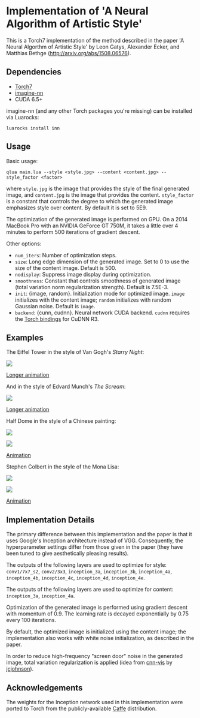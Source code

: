 # Implementation of 'A Neural Algorithm of Artistic Style'

This is a Torch7 implementation of the method described in the paper 
'A Neural Algorthm of Artistic Style' by Leon Gatys, Alexander Ecker, and Matthias Bethge (http://arxiv.org/abs/1508.06576).

## Dependencies

- [Torch7](https://github.com/torch/torch7)
- [imagine-nn](https://github.com/szagoruyko/imagine-nn)
- CUDA 6.5+

imagine-nn (and any other Torch packages you're missing) can be installed via Luarocks:

```
luarocks install inn
```

## Usage

Basic usage:

```
qlua main.lua --style <style.jpg> --content <content.jpg> --style_factor <factor>
```

where `style.jpg` is the image that provides the style of the final generated image, and `content.jpg` is the image that provides the content. `style_factor` is a constant that controls the degree to which the generated image emphasizes style over content. By default it is set to 5E9.

The optimization of the generated image is performed on GPU. On a 2014 MacBook Pro with an NVIDIA GeForce GT 750M, it takes a little over 4 minutes to perform 500 iterations of gradient descent.

Other options:

- `num_iters`: Number of optimization steps.
- `size`: Long edge dimension of the generated image. Set to 0 to use the size of the content image. Default is 500.
- `nodisplay`: Suppress image display during optimization.
- `smoothness`: Constant that controls smoothness of generated image (total variation norm regularization strength). Default is 7.5E-3.
- `init`: {image, random}. Initialization mode for optimized image. `image` initializes with the content image; `random` initializes with random Gaussian noise. Default is `image`.
- `backend`: {cunn, cudnn}. Neural network CUDA backend. `cudnn` requires the [Torch bindings](https://github.com/soumith/cudnn.torch/tree/R3) for CuDNN R3.

## Examples

The Eiffel Tower in the style of Van Gogh's *Starry Night*:

![](examples/starry_eiffel_short.gif)

[Longer animation](http://gfycat.com/UnawareUnfortunateEkaltadeta)

And in the style of Edvard Munch's *The Scream*:

![](examples/eiffel_scream_short.gif)

[Longer animation](http://gfycat.com/WebbedValuableGreyhounddog)

Half Dome in the style of a Chinese painting:

![](examples/halfdome.jpg)

![](examples/chinese_halfdome.jpg)

[Animation](http://gfycat.com/DiscreteSnivelingCod)

Stephen Colbert in the style of the Mona Lisa:

![](examples/colbert.jpg)

![](examples/monalisa-colbert.jpg)

[Animation](http://gfycat.com/GiddyWeirdFlycatcher)

## Implementation Details

The primary difference between this implementation and the paper is that it uses Google's Inception architecture instead of VGG. Consequently, the hyperparameter settings differ from those given in the paper (they have been tuned to give aesthetically pleasing results).

The outputs of the following layers are used to optimize for style: `conv1/7x7_s2`, `conv2/3x3`, `inception_3a`, `inception_3b`, `inception_4a`, `inception_4b`, `inception_4c`, `inception_4d`, `inception_4e`.

The outputs of the following layers are used to optimize for content: `inception_3a`, `inception_4a`.

Optimization of the generated image is performed using gradient descent with momentum of 0.9. The learning rate is decayed exponentially by 0.75 every 100 iterations.

By default, the optimized image is initialized using the content image; the implementation also works with white noise initialization, as described in the paper.

In order to reduce high-frequency "screen door" noise in the generated image, total variation regularization is applied (idea from [cnn-vis](https://github.com/jcjohnson/cnn-vis) by [jcjohnson](https://github.com/jcjohnson)).

## Acknowledgements

The weights for the Inception network used in this implementation were ported to Torch from the publicly-available [Caffe](https://github.com/BVLC/caffe/tree/master/models/bvlc_googlenet) distribution.

